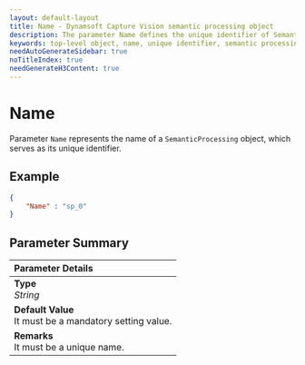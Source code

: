 ```yaml
---
layout: default-layout
title: Name - Dynamsoft Capture Vision semantic processing object
description: The parameter Name defines the unique identifier of SemanticProcessing object.
keywords: top-level object, name, unique identifier, semantic processing
needAutoGenerateSidebar: true
noTitleIndex: true
needGenerateH3Content: true
---
```


# Name

Parameter `Name` represents the name of a `SemanticProcessing` object, which serves as its unique identifier.

## Example

```json
{
    "Name" : "sp_0"
}
```

## Parameter Summary

| Parameter Details |
| :----------------------------------- |
| **Type**<br>*String* |
| **Default Value**<br>It must be a mandatory setting value. |
| **Remarks**<br>It must be a unique name. |
